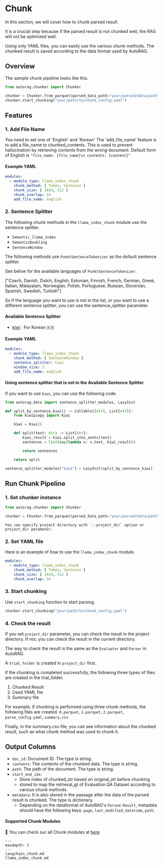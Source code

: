 # Chunk

In this section, we will cover how to chunk parsed result.

It is a crucial step because if the parsed result is not chunked well, the RAG will not be optimized well.

Using only YAML files, you can easily use the various chunk methods.
The chunked result is saved according to the data format used by AutoRAG.

## Overview

The sample chunk pipeline looks like this.

```python
from autorag.chunker import Chunker

chunker = Chunker.from_parquet(parsed_data_path="your/parsed/data/path")
chunker.start_chunking("your/path/to/chunk_config.yaml")
```

## Features

### 1. Add File Name
You need to set one of 'English' and 'Korean'
The 'add_file_name' feature is to add a file_name to chunked_contents.
This is used to prevent hallucination by retrieving contents from the wrong document.
Default form of English is `"file_name: {file_name}\n contents: {content}"`

#### Example YAML

```yaml
modules:
  - module_type: llama_index_chunk
    chunk_method: [ Token, Sentence ]
    chunk_size: [ 1024, 512 ]
    chunk_overlap: 24
    add_file_name: english
```

### 2. Sentence Splitter

The following chunk methods in the `llama_index_chunk` module use the sentence splitter.

- `Semantic_llama_index`
- `SemanticDoubling`
- `SentenceWindow`

The following methods use `PunktSentenceTokenizer` as the default sentence splitter.

See below for the available languages of `PunktSentenceTokenizer`.

["Czech, Danish, Dutch, English, Estonian, Finnish, French, German, Greek, Italian, Malayalam, Norwegian, Polish, Portuguese, Russian, Slovenian, Spanish, Swedish, Turkish"]

So if the language you want to use is not in the list, or you want to use a different sentence splitter, you can use the sentence_splitter parameter.

#### Available Sentence Splitter
- [kiwi](https://github.com/bab2min/kiwipiepy) : For Korean 🇰🇷

#### Example YAML

```yaml
modules:
  - module_type: llama_index_chunk
    chunk_method: [ SentenceWindow ]
    sentence_splitter: kiwi
    window_size: 3
    add_file_name: english
```

#### Using sentence splitter that is not in the Available Sentence Splitter

If you want to use `kiwi`, you can use the following code.

```python
from autorag.data import sentence_splitter_modules, LazyInit

def split_by_sentence_kiwi() -> Callable[[str], List[str]]:
	from kiwipiepy import Kiwi

	kiwi = Kiwi()

	def split(text: str) -> List[str]:
		kiwi_result = kiwi.split_into_sents(text)
		sentences = list(map(lambda x: x.text, kiwi_result))

		return sentences

	return split

sentence_splitter_modules["kiwi"] = LazyInit(split_by_sentence_kiwi)
```

## Run Chunk Pipeline

### 1. Set chunker instance

```python
from autorag.chunker import Chunker

chunker = Chunker.from_parquet(parsed_data_path="your/parsed/data/path")
```

```{admonition} Want to specify project folder?
You can specify project directory with `--project_dir` option or project_dir parameter.
```

### 2. Set YAML file

Here is an example of how to use the `llama_index_chunk` module.

```yaml
modules:
  - module_type: llama_index_chunk
    chunk_method: [ Token, Sentence ]
    chunk_size: [ 1024, 512 ]
    chunk_overlap: 24
```

### 3. Start chunking

Use `start_chunking` function to start parsing.

```python
chunker.start_chunking("your/path/to/chunk_config.yaml")
```

### 4. Check the result

If you set `project_dir` parameter, you can check the result in the project directory.
If not, you can check the result in the current directory.

The way to check the result is the same as the `Evaluator` and `Parser` in AutoRAG.

A `trial_folder` is created in `project_dir` first.

If the chunking is completed successfully, the following three types of files are created in the trial_folder.

1. Chunked Result
2. Used YAML file
3. Summary file

For example, if chunking is performed using three chunk methods, the following files are created.
`0.parquet`, `1.parquet`, `2.parquet`, `parse_config.yaml`, `summary.csv`

Finally, in the summary.csv file, you can see information about the chunked result, such as what chunk method was used to chunk it.

## Output Columns
- `doc_id`: Document ID. The type is string.
- `contents`: The contents of the chunked data. The type is string.
- `path`: The path of the document. The type is string.
- `start_end_idx`:
  - Store index of chunked_str based on original_str before chunking
  - stored to map the retrieval_gt of Evaluation QA Dataset according to various chunk methods.
- `metadata`: It is also stored in the passage after the data of the parsed result is chunked. The type is dictionary.
  - Depending on the dataformat of AutoRAG's `Parsed Result`, metadata should have the following keys: `page`, `last_modified_datetime`, `path`.

#### Supported Chunk Modules

📌 You can check our all Chunk modules
at [here](https://edai.notion.site/Supporting-Chunk-Modules-8db803dba2ec4cd0a8789659106e86a3?pvs=4)

```{toctree}
---
maxdepth: 1
---
langchain_chunk.md
llama_index_chunk.md
```
